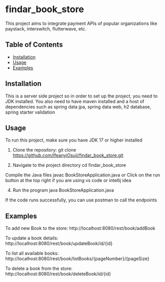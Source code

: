 # findar_book_store

This project aims to integrate payment APIs of popular organizations like paystack, interswitch, flutterwave, etc.

## Table of Contents

- [Installation](#installation)
- [Usage](#usage)
- [Examples](#examples)

## Installation
This is a server side project so in order to set up the project, you need to JDK installed. You also need to have maven installed and a host of dependencies such as spring data jpa, spring data web, h2 database, spring starter validation

## Usage

To run this project, make sure you have JDK 17 or higher installed

1. Clone the repository:
   git clone https://github.com/IfeanyiOsuji/findar_book_store.git

2. Navigate to the project directory
   cd findar_book_store

Compile the Java files
javac BookStoreApplication.java
or
Click on the run button at the top right if you are using vs code or intellij idea

4. Run the program
   java BookStoreApplication.java

If the code runs successfully, you can use postman to call the endpoints


## Examples
To add new Book to the store:
http://localhost:8080/rest/book/addBook

To update a book details:
http://localhost:8080/rest/book/updateBook/id/{id}

To list all available books:
http://localhost:8080/rest/book/listBooks/{pageNumber}/{pageSize}

To delete a book from the store:
http://localhost:8080/rest/book/deleteBook/id/{id}


